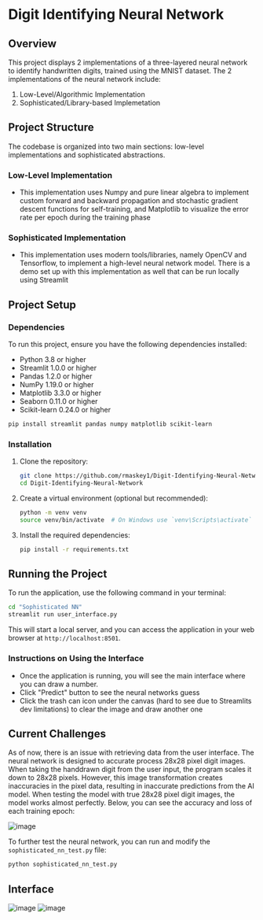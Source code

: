 # Digit Identifying Neural Network

## Overview
This project displays 2 implementations of a three-layered neural network to identify handwritten digits, trained using the MNIST dataset. The 2 implementations of the neural network include:
1. Low-Level/Algorithmic Implementation
2. Sophisticated/Library-based Implemetation

## Project Structure
The codebase is organized into two main sections: low-level implementations and sophisticated abstractions.

### Low-Level Implementation
- This implementation uses Numpy and pure linear algebra to implement custom forward and backward propagation and stochastic gradient descent functions for self-training, and Matplotlib to visualize the error rate per epoch during the training phase

### Sophisticated Implementation
- This implementation uses modern tools/libraries, namely OpenCV and Tensorflow, to implement a high-level neural network model. There is a demo set up with this implementation as well that can be run locally using Streamlit

## Project Setup
### Dependencies
To run this project, ensure you have the following dependencies installed:

- Python 3.8 or higher
- Streamlit 1.0.0 or higher
- Pandas 1.2.0 or higher
- NumPy 1.19.0 or higher
- Matplotlib 3.3.0 or higher
- Seaborn 0.11.0 or higher
- Scikit-learn 0.24.0 or higher

```bash
pip install streamlit pandas numpy matplotlib scikit-learn
```

### Installation
1. Clone the repository:
   ```bash
   git clone https://github.com/rmaskey1/Digit-Identifying-Neural-Network.git
   cd Digit-Identifying-Neural-Network
   ```

2. Create a virtual environment (optional but recommended):
   ```bash
   python -m venv venv
   source venv/bin/activate  # On Windows use `venv\Scripts\activate`
   ```

3. Install the required dependencies:
   ```bash
   pip install -r requirements.txt
   ```

## Running the Project
To run the application, use the following command in your terminal:
```bash
cd "Sophisticated NN"
streamlit run user_interface.py
```
This will start a local server, and you can access the application in your web browser at `http://localhost:8501`.

### Instructions on Using the Interface
- Once the application is running, you will see the main interface where you can draw a number.
- Click "Predict" button to see the neural networks guess
- Click the trash can icon under the canvas (hard to see due to Streamlits dev limitations) to clear the image and draw another one

## Current Challenges
As of now, there is an issue with retrieving data from the user interface. The neural network is designed to accurate process 28x28 pixel digit images. When taking the handdrawn digit from the user input, the program scales it down to 28x28 pixels. However, this image transformation creates inaccuracies in the pixel data, resulting in inaccurate predictions from the AI model. When testing the model with true 28x28 pixel digit images, the model works almost perfectly. Below, you can see the accuracy and loss of each training epoch:

![image](https://github.com/user-attachments/assets/c188b5d0-fba7-4aa8-9efa-382e915a1164)

To further test the neural network, you can run and modify the ```sophisticated_nn_test.py``` file:
```bash
python sophisticated_nn_test.py
```

## Interface
![image](https://github.com/user-attachments/assets/1928f813-1755-4f3b-99ea-cbf709f9b205)
![image](https://github.com/user-attachments/assets/6e770809-743c-4ec2-85d7-892380717bd8)
